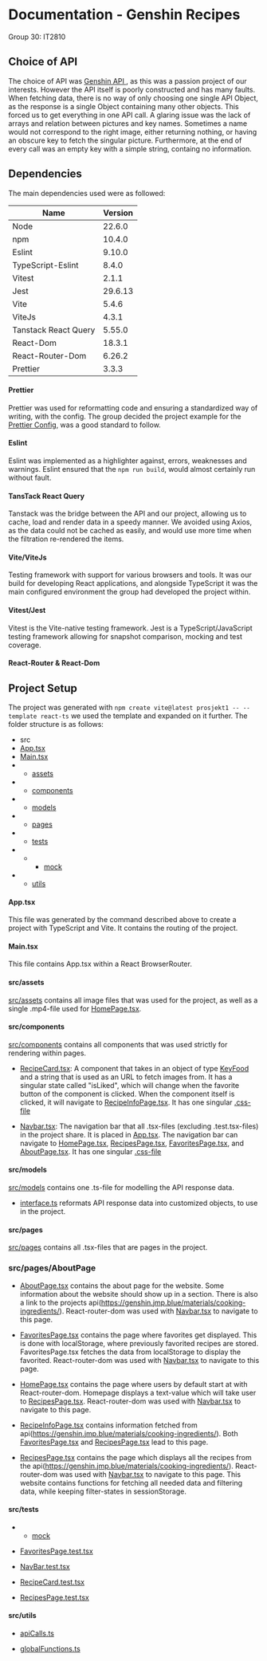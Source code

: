 # Documentation - Genshin Recipes
Group 30: IT2810
## Choice of API
The choice of API was
[Genshin API ](https://genshin.jmp.blue/),
as this was a passion project of our interests.
However the API itself is poorly constructed and has many faults. When fetching data, there is no way of only choosing one single API Object, as the response is a single Object containing many other objects. This forced us to get everything in one API call.
A glaring issue was the lack of arrays and relation between pictures and key names. Sometimes a name would not correspond to the right image, either returning nothing, or having an obscure key to fetch the singular picture. 
Furthermore, at the end of every call was an empty key with a simple string, containg no information. 

## Dependencies
The main dependencies used were as followed:

| Name                 | Version | 
|----------------------|---------|
| Node                 | 22.6.0  |
| npm                  | 10.4.0  |
| Eslint               | 9.10.0  |
| TypeScript-Eslint    | 8.4.0   |
| Vitest               | 2.1.1   |
| Jest                 | 29.6.13 |
| Vite                 | 5.4.6   |
| ViteJs               | 4.3.1   |
| Tanstack React Query | 5.55.0  |
| React-Dom            | 18.3.1  |
| React-Router-Dom     | 6.26.2  |
| Prettier             | 3.3.3   |

#### Prettier
Prettier was used for reformatting code and ensuring a standardized way of writing, with the config.
The group decided the project example for the [Prettier Config](.prettierrc), was a good standard to follow.
#### Eslint 
Eslint was implemented as a highlighter against, errors, weaknesses and warnings.
Eslint ensured that the `npm run build`, would almost certainly run without fault.
#### TansTack React Query 
Tanstack was the bridge between the API and our project, allowing us to cache, load and render data in a speedy manner.
We avoided using Axios, as the data could not be cached as easily, and would use more time when the filtration re-rendered the items.
#### Vite/ViteJs
Testing framework with support for various browsers and tools.
It was our build for developing React applications, and alongside TypeScript it was the main configured environment the group had developed the project within.
#### Vitest/Jest
Vitest is the Vite-native testing framework.
Jest is a TypeScript/JavaScript testing framework allowing for snapshot comparison, mocking and test coverage. 

#### React-Router & React-Dom


## Project Setup
The project was generated with 
`npm create vite@latest prosjekt1 -- --template react-ts`
we used the template and expanded on it further.
    The folder structure is as follows:
- src 
- [App.tsx](src/App.tsx)
- [Main.tsx](src/Main.tsx)
- - [assets](src/assets)
- - [components](src/components)
- - [models](src/models/)
- - [pages](src/pages/)
- - [tests](src/tests)
- - - [mock](src/tests/mock/)
- - [utils](src/utils)


#### App.tsx
This file was generated by the command described above to create a project with TypeScript and Vite. It contains the routing of the project.

#### Main.tsx
This file contains App.tsx within a React BrowserRouter.

#### src/assets
[src/assets](src/assets) contains all image files that was used for the project, as well as a single .mp4-file used for [HomePage.tsx](src/pages/HomePage.tsx).

#### src/components
[src/components](src/components) contains all components that was used strictly for rendering within pages.
- [RecipeCard.tsx](src/components/RecipeCard.tsx): A component that takes in an object of type [KeyFood](src/models/interface.ts) and a string that is used as an URL to fetch images from. It has a singular state called "isLiked", which will change when the favorite button of the component is clicked. When the component itself is clicked, it will navigate to [RecipeInfoPage.tsx](src/pages/RecipeInfoPage.tsx). It has one singular [.css-file](src/components/RecipeCard.css)

- [Navbar.tsx](src/components/Navbar.tsx): The navigation bar that all .tsx-files (excluding .test.tsx-files) in the project share. It is placed in [App.tsx](src/App.tsx). The navigation bar can navigate to [HomePage.tsx](src/pages/HomePage.tsx), [RecipesPage.tsx](src/pages/RecipesPage.tsx), [FavoritesPage.tsx](src/pages/FavoritesPage.tsx), and [AboutPage.tsx](src/pages/AboutPage.tsx). It has one singular [.css-file](src/components/Navbar.css) 

#### src/models
[src/models](src/models/) contains one .ts-file for modelling the API response data.
- [interface.ts](src/models/interface.ts) reformats API response data into customized objects, to use in the project.

#### src/pages
[src/pages](src/pages/) contains all .tsx-files that are pages in the project.

### src/pages/AboutPage
- [AboutPage.tsx](src/pages/AboutPage.tsx) contains the about page for the website. Some information about the website should show up in a section. There is also a link to the projects api(https://genshin.jmp.blue/materials/cooking-ingredients/). React-router-dom was used with [Navbar.tsx](src/components/Navbar.tsx)  to navigate to this page. 

- [FavoritesPage.tsx](src/pages/FavoritesPage.tsx) contains the page where favorites get displayed. This is done with localStorage, where previously favorited recipes are stored. FavoritesPage.tsx fetches the data from localStorage to display the favorited. React-router-dom was used with [Navbar.tsx](src/components/Navbar.tsx)  to navigate to this page.

- [HomePage.tsx](src/pages/HomePage.tsx) contains the page where users by default start at with React-router-dom. Homepage displays a text-value which will take user to [RecipesPage.tsx](src/pages/RecipesPage.tsx). React-router-dom was used with [Navbar.tsx](src/components/Navbar.tsx)  to navigate to this page.

- [RecipeInfoPage.tsx](src/pages/RecipeInfoPage.tsx) contains information fetched from api(https://genshin.jmp.blue/materials/cooking-ingredients/). Both [FavoritesPage.tsx](src/pages/FavoritesPage.tsx) and [RecipesPage.tsx](src/pages/RecipesPage.tsx) lead to this page.

- [RecipesPage.tsx](src/pages/RecipesPage.tsx) contains the page which displays all the recipes from the api(https://genshin.jmp.blue/materials/cooking-ingredients/). React-router-dom was used with [Navbar.tsx](src/components/Navbar.tsx)  to navigate to this page. This website contains functions for fetching all needed data and filtering data, while keeping filter-states in sessionStorage. 

#### src/tests
- - [mock](src/tests/mock/)

- [FavoritesPage.test.tsx](src/tests/FavoritesPage.test.tsx)

- [NavBar.test.tsx](src/tests/NavBar.test.tsx)

- [RecipeCard.test.tsx](src/tests/RecipeCard.test.tsx)

- [RecipesPage.test.tsx](src/tests/RecipesPage.test.tsx)

#### src/utils
- [apiCalls.ts](src/utils/apiCalls.ts)

- [globalFunctions.ts](src/utils/globalFunctions.ts)



